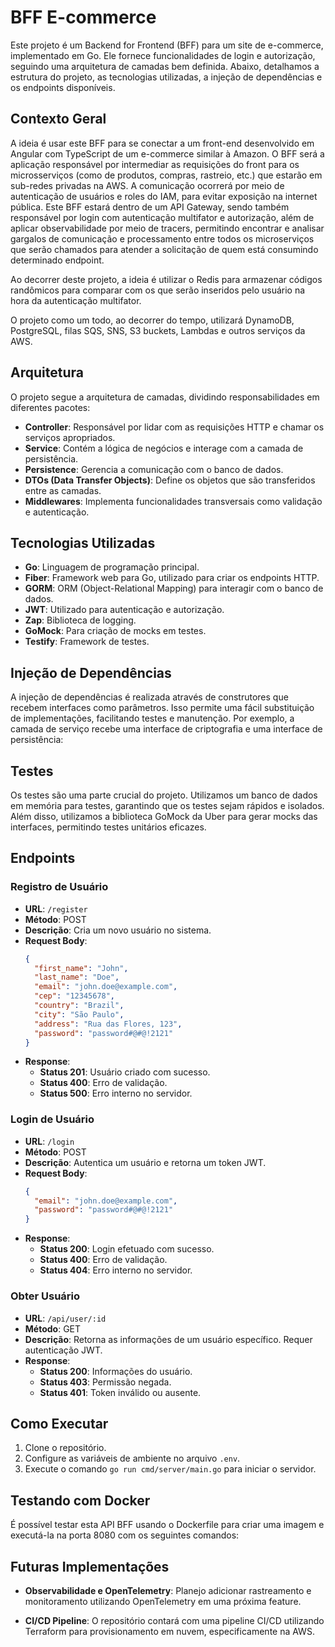 # BFF E-commerce

Este projeto é um Backend for Frontend (BFF) para um site de e-commerce, implementado em Go. Ele fornece funcionalidades de login e autorização, seguindo uma arquitetura de camadas bem definida. Abaixo, detalhamos a estrutura do projeto, as tecnologias utilizadas, a injeção de dependências e os endpoints disponíveis.

## Contexto Geral

A ideia é usar este BFF para se conectar a um front-end desenvolvido em Angular com TypeScript de um e-commerce similar à Amazon. O BFF será a aplicação responsável por intermediar as requisições do front para os microsserviços (como de produtos, compras, rastreio, etc.) que estarão em sub-redes privadas na AWS. A comunicação ocorrerá por meio de autenticação de usuários e roles do IAM, para evitar exposição na internet pública. Este BFF estará dentro de um API Gateway, sendo também responsável por login com autenticação multifator e autorização, além de aplicar observabilidade por meio de tracers, permitindo encontrar e analisar gargalos de comunicação e processamento entre todos os microserviços que serão chamados para atender a solicitação de quem está consumindo determinado endpoint.

Ao decorrer deste projeto, a ideia é utilizar o Redis para armazenar códigos randômicos para comparar com os que serão inseridos pelo usuário na hora da autenticação multifator.

O projeto como um todo, ao decorrer do tempo, utilizará DynamoDB, PostgreSQL, filas SQS, SNS, S3 buckets, Lambdas e outros serviços da AWS.

## Arquitetura

O projeto segue a arquitetura de camadas, dividindo responsabilidades em diferentes pacotes:

- **Controller**: Responsável por lidar com as requisições HTTP e chamar os serviços apropriados.
- **Service**: Contém a lógica de negócios e interage com a camada de persistência.
- **Persistence**: Gerencia a comunicação com o banco de dados.
- **DTOs (Data Transfer Objects)**: Define os objetos que são transferidos entre as camadas.
- **Middlewares**: Implementa funcionalidades transversais como validação e autenticação.

## Tecnologias Utilizadas

- **Go**: Linguagem de programação principal.
- **Fiber**: Framework web para Go, utilizado para criar os endpoints HTTP.
- **GORM**: ORM (Object-Relational Mapping) para interagir com o banco de dados.
- **JWT**: Utilizado para autenticação e autorização.
- **Zap**: Biblioteca de logging.
- **GoMock**: Para criação de mocks em testes.
- **Testify**: Framework de testes.

## Injeção de Dependências

A injeção de dependências é realizada através de construtores que recebem interfaces como parâmetros. Isso permite uma fácil substituição de implementações, facilitando testes e manutenção. Por exemplo, a camada de serviço recebe uma interface de criptografia e uma interface de persistência:

## Testes

Os testes são uma parte crucial do projeto. Utilizamos um banco de dados em memória para testes, garantindo que os testes sejam rápidos e isolados. Além disso, utilizamos a biblioteca GoMock da Uber para gerar mocks das interfaces, permitindo testes unitários eficazes.

## Endpoints

### Registro de Usuário

- **URL**: `/register`
- **Método**: POST
- **Descrição**: Cria um novo usuário no sistema.
- **Request Body**:
  ```json
  {
    "first_name": "John",
    "last_name": "Doe",
    "email": "john.doe@example.com",
    "cep": "12345678",
    "country": "Brazil",
    "city": "São Paulo",
    "address": "Rua das Flores, 123",
    "password": "password#@#@!2121"
  }
  ```
- **Response**:
  - **Status 201**: Usuário criado com sucesso.
  - **Status 400**: Erro de validação.
  - **Status 500**: Erro interno no servidor.

### Login de Usuário

- **URL**: `/login`
- **Método**: POST
- **Descrição**: Autentica um usuário e retorna um token JWT.
- **Request Body**:
  ```json
  {
    "email": "john.doe@example.com",
    "password": "password#@#@!2121"
  }
  ```
- **Response**:
  - **Status 200**: Login efetuado com sucesso.
  - **Status 400**: Erro de validação.
  - **Status 404**: Erro interno no servidor.

### Obter Usuário

- **URL**: `/api/user/:id`
- **Método**: GET
- **Descrição**: Retorna as informações de um usuário específico. Requer autenticação JWT.
- **Response**:
  - **Status 200**: Informações do usuário.
  - **Status 403**: Permissão negada.
  - **Status 401**: Token inválido ou ausente.

## Como Executar

1. Clone o repositório.
2. Configure as variáveis de ambiente no arquivo `.env`.
3. Execute o comando `go run cmd/server/main.go` para iniciar o servidor.

## Testando com Docker

É possível testar esta API BFF usando o Dockerfile para criar uma imagem e executá-la na porta 8080 com os seguintes comandos:

## Futuras Implementações

- **Observabilidade e OpenTelemetry**: Planejo adicionar rastreamento e monitoramento utilizando OpenTelemetry em uma próxima feature.

- **CI/CD Pipeline**: O repositório contará com uma pipeline CI/CD utilizando Terraform para provisionamento em nuvem, especificamente na AWS.
